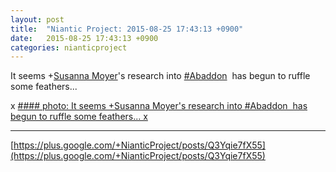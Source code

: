 ```yaml
---
layout: post
title:  "Niantic Project: 2015-08-25 17:43:13 +0900"
date:   2015-08-25 17:43:13 +0900
categories: nianticproject
---
```

It seems +[Susanna Moyer](https://plus.google.com/101560858827970533247 "")'s research into  [#Abaddon](https://plus.google.com/s/%23Abaddon "")  has begun to ruffle some feathers...

x
[#### photo: It seems +Susanna Moyer's research into #Abaddon  has begun to ruffle some feathers...
x](https://lh3.googleusercontent.com/-80CvurE_j_0/Vdwqlhk3ENI/AAAAAAAAg8g/yAOCdcpQbUk/w1200-h1553/Below.png "")
- - -
[https://plus.google.com/+NianticProject/posts/Q3Yqie7fX55](https://plus.google.com/+NianticProject/posts/Q3Yqie7fX55)
